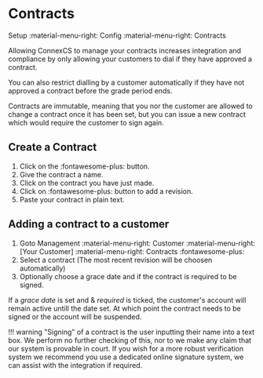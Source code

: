 # Contracts
Setup :material-menu-right: Config :material-menu-right: Contracts

Allowing ConnexCS to manage your contracts increases integration and compliance by only allowing your customers to dial if they have approved a contract.

You can also restrict dialling by a customer automatically if they have not approved a contract before the grade period ends.

Contracts are immutable, meaning that you nor the customer are allowed to change a contract once it has been set, but you can issue a new contract which would
require the customer to sign again.

## Create a Contract

1. Click on the :fontawesome-plus: button.
2. Give the contract a name.
3. Click on the contract you have just made.
4. Click on :fontawesome-plus: button to add a revision.
5. Paste your contract in plain text.

## Adding a contract to a customer

1. Goto Management :material-menu-right: Customer :material-menu-right: [Your Customer] :material-menu-right: Contracts :fontawesome-plus:
2. Select a contract (The most recent revision will be choosen automatically)
3. Optionally choose a grace date and if the contract is required to be signed.

If a *grace date* is set and & *required* is ticked, the customer's account will remain active untill the date set.
At which point the contract needs to be signed or the account will be suspended.

!!! warning
	"Signing" of a contract is the user inputting their name into a text box. We perform no further checking of this, nor to we make
	any claim that our system is provable in court. If you wish for a more robust verification system we recommend you use a dedicated
	online signature system, we can assist with the integration if required.
